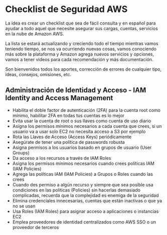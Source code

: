 # Checklist de Seguridad AWS
La idea es crear un checklist que sea de fácil consulta y en español para ayudar a todo aquel que necesite asegurar sus cargas, cuentas, servicios en la nube de Amazon AWS.

La lista se estará actualizando y creciendo todo el tiempo mientras vamos teniendo tiempo, se nos va ocurriendo nuevas cosas, vamos conociendo más sobre la plataforma y Amazon agrega nuevos servicios y opciones, vamos a tener videos para cada recomendación y más documentación.

Son bienvenidos todos los aportes, corrección de errores de cualquier tipo, ideas, consejos, omisiones, etc.

## Administración de Identidad y Acceso - IAM Identity and Access Management

* Habilita el doble factor de autenticación (2FA) para la cuenta root como mínimo, habilitar 2FA en todas tus cuentas es lo mejor
* Evita usar la cuenta de root o sus llaves como cuenta de uso diario
* Asigna los permisos mínimos necesarios a cada cuenta que crees, si un usuario va a usar solo EC2 no necesita acceso a S3 por ejemplo
* Rota las Llaves de Acceso (Access Keys) periódicamente
* Asegúrate de tener una política de passwords robusta
* Asigna permisos a los usuarios basado en grupos de usuario (User Groups)
* Da acceso a los recursos a través de IAM Roles
* Asigna los permisos mínimos necesarios cuando crees políticas IAM (IAM Policies) 
* Agrega las políticas IAM (IAM Policies) a Grupos o Roles cuando las crees
* Cuando des permiso a algún recurso y siempre que sea posible usa condiciones en las políticas (Policies) sin hacerlas demasiado complicadas, recuerda que la complejidad es enemiga de la seguridad
* Elimina credenciales innecesarias, cuentas que están inactivas o que ya no se usan
* Usa Roles (IAM Roles) para asignar acceso a aplicaciones o instancias EC2
* Emplea proveedores de identidad centralizados como AWS SSO o un proveedor de terceros

